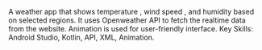 A weather app that shows temperature , wind speed , and humidity based on
selected regions. It uses Openweather API to fetch the realtime data
from the website. Animation is used for user-friendly interface.
Key Skills: Android Studio, Kotlin, API, XML, Animation.
